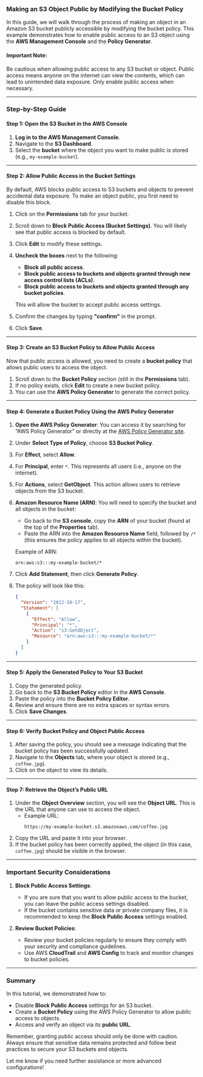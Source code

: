 ### **Making an S3 Object Public by Modifying the Bucket Policy**

In this guide, we will walk through the process of making an object in an Amazon S3 bucket publicly accessible by modifying the bucket policy. This example demonstrates how to enable public access to an S3 object using the **AWS Management Console** and the **Policy Generator**.

#### **Important Note:**
Be cautious when allowing public access to any S3 bucket or object. Public access means anyone on the internet can view the contents, which can lead to unintended data exposure. Only enable public access when necessary.

---

### **Step-by-Step Guide**

#### **Step 1: Open the S3 Bucket in the AWS Console**

1. **Log in to the AWS Management Console**.
2. Navigate to the **S3 Dashboard**.
3. Select the **bucket** where the object you want to make public is stored (e.g., `my-example-bucket`).

---

#### **Step 2: Allow Public Access in the Bucket Settings**

By default, AWS blocks public access to S3 buckets and objects to prevent accidental data exposure. To make an object public, you first need to disable this block.

1. Click on the **Permissions** tab for your bucket.
2. Scroll down to **Block Public Access (Bucket Settings)**. You will likely see that public access is blocked by default.
3. Click **Edit** to modify these settings.
4. **Uncheck the boxes** next to the following:
   - **Block all public access**.
   - **Block public access to buckets and objects granted through new access control lists (ACLs)**.
   - **Block public access to buckets and objects granted through any bucket policies**.
   
   This will allow the bucket to accept public access settings.

5. Confirm the changes by typing **"confirm"** in the prompt.
6. Click **Save**.

---

#### **Step 3: Create an S3 Bucket Policy to Allow Public Access**

Now that public access is allowed, you need to create a **bucket policy** that allows public users to access the object.

1. Scroll down to the **Bucket Policy** section (still in the **Permissions** tab).
2. If no policy exists, click **Edit** to create a new bucket policy.
3. You can use the **AWS Policy Generator** to generate the correct policy.

---

#### **Step 4: Generate a Bucket Policy Using the AWS Policy Generator**

1. **Open the AWS Policy Generator**: You can access it by searching for “AWS Policy Generator” or directly at the [AWS Policy Generator site](https://awspolicygen.s3.amazonaws.com/policygen.html).
2. Under **Select Type of Policy**, choose **S3 Bucket Policy**.
3. For **Effect**, select **Allow**.
4. For **Principal**, enter `*`. This represents all users (i.e., anyone on the internet).
5. For **Actions**, select **GetObject**. This action allows users to retrieve objects from the S3 bucket.
6. **Amazon Resource Name (ARN)**: You will need to specify the bucket and all objects in the bucket:
   - Go back to the **S3 console**, copy the **ARN** of your bucket (found at the top of the **Properties** tab).
   - Paste the ARN into the **Amazon Resource Name** field, followed by `/*` (this ensures the policy applies to all objects within the bucket).
   
   Example of ARN:  
   ```
   arn:aws:s3:::my-example-bucket/*
   ```

7. Click **Add Statement**, then click **Generate Policy**.
8. The policy will look like this:
   ```json
   {
     "Version": "2012-10-17",
     "Statement": [
       {
         "Effect": "Allow",
         "Principal": "*",
         "Action": "s3:GetObject",
         "Resource": "arn:aws:s3:::my-example-bucket/*"
       }
     ]
   }
   ```

---

#### **Step 5: Apply the Generated Policy to Your S3 Bucket**

1. Copy the generated policy.
2. Go back to the **S3 Bucket Policy** editor in the **AWS Console**.
3. Paste the policy into the **Bucket Policy Editor**.
4. Review and ensure there are no extra spaces or syntax errors.
5. Click **Save Changes**.

---

#### **Step 6: Verify Bucket Policy and Object Public Access**

1. After saving the policy, you should see a message indicating that the bucket policy has been successfully updated.
2. Navigate to the **Objects** tab, where your object is stored (e.g., `coffee.jpg`).
3. Click on the object to view its details.

---

#### **Step 7: Retrieve the Object’s Public URL**

1. Under the **Object Overview** section, you will see the **Object URL**. This is the URL that anyone can use to access the object.
   - Example URL:
     ```
     https://my-example-bucket.s3.amazonaws.com/coffee.jpg
     ```
2. Copy the URL and paste it into your browser.
3. If the bucket policy has been correctly applied, the object (in this case, `coffee.jpg`) should be visible in the browser.

---

### **Important Security Considerations**

1. **Block Public Access Settings**:
   - If you are sure that you want to allow public access to the bucket, you can leave the public access settings disabled.
   - If the bucket contains sensitive data or private company files, it is recommended to keep the **Block Public Access** settings enabled.

2. **Review Bucket Policies**:
   - Review your bucket policies regularly to ensure they comply with your security and compliance guidelines.
   - Use AWS **CloudTrail** and **AWS Config** to track and monitor changes to bucket policies.

---

### **Summary**

In this tutorial, we demonstrated how to:
- Disable **Block Public Access** settings for an S3 bucket.
- Create a **Bucket Policy** using the AWS Policy Generator to allow public access to objects.
- Access and verify an object via its **public URL**.

Remember, granting public access should only be done with caution. Always ensure that sensitive data remains protected and follow best practices to secure your S3 buckets and objects.

Let me know if you need further assistance or more advanced configurations!
